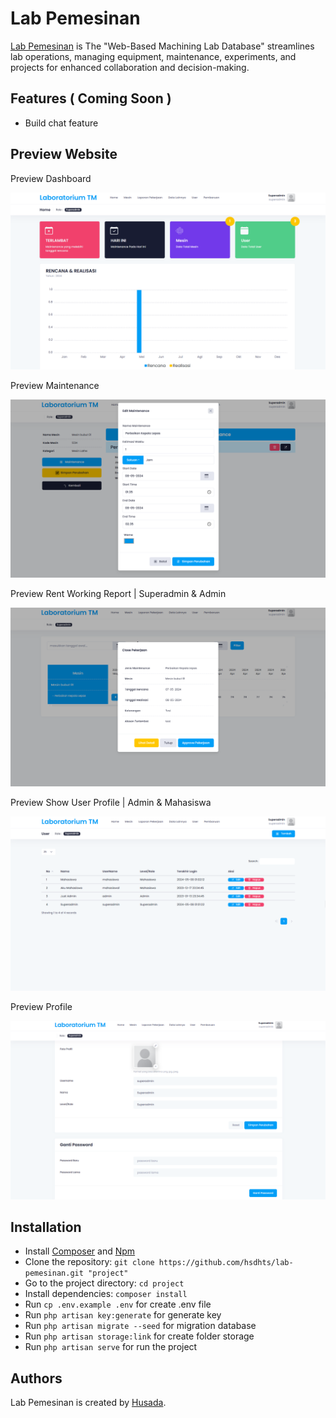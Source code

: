 # Lab Pemesinan

[Lab Pemesinan](https://github.com/hsdhts/lab-pemesinan.git) is The "Web-Based Machining Lab Database" streamlines lab operations, managing equipment, maintenance, experiments, and projects for enhanced collaboration and decision-making.

## Features ( Coming Soon )

-   Build chat feature

## Preview Website

Preview Dashboard

![Lab Pemesinan](/public/assets/preview/dashboard.png)

Preview Maintenance

![Lab Pemesinan](/public/assets/preview/maintenance.png)

Preview Rent Working Report | Superadmin & Admin

![Lab Pemesinan](/public/assets/preview/working_report.png)

Preview Show User Profile | Admin & Mahasiswa

![Luminary](/public/assets/preview/show-users.png)

Preview Profile

![Luminary](/public/assets/preview/profile.png)


## Installation

-   Install [Composer](https://getcomposer.org/download) and [Npm](https://nodejs.org/en/download)
-   Clone the repository: `git clone https://github.com/hsdhts/lab-pemesinan.git "project"`
-   Go to the project directory: `cd project`
-   Install dependencies: `composer install`
-   Run `cp .env.example .env` for create .env file
-   Run `php artisan key:generate` for generate key
-   Run `php artisan migrate --seed` for migration database
-   Run `php artisan storage:link` for create folder storage
-   Run `php artisan serve` for run the project

## Authors

Lab Pemesinan is created by [Husada](https://github.com/hsdhts).
